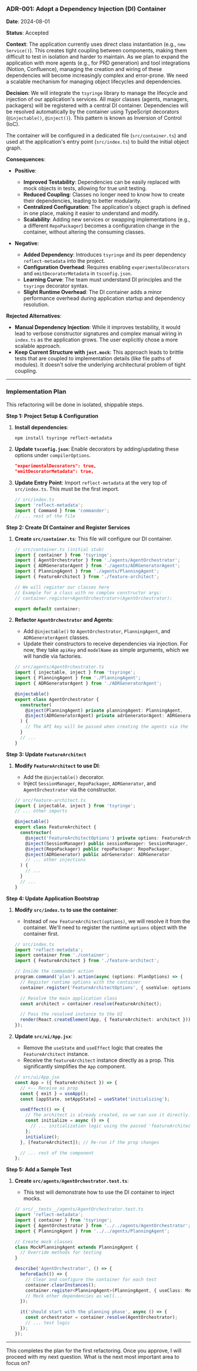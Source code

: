 ### **ADR-001: Adopt a Dependency Injection (DI) Container**

**Date**: 2024-08-01

**Status**: Accepted

**Context**:
The application currently uses direct class instantiation (e.g., `new Service()`). This creates tight coupling between components, making them difficult to test in isolation and harder to maintain. As we plan to expand the application with more agents (e.g., for PRD generation) and tool integrations (Notion, Confluence), managing the creation and wiring of these dependencies will become increasingly complex and error-prone. We need a scalable mechanism for managing object lifecycles and dependencies.

**Decision**:
We will integrate the `tsyringe` library to manage the lifecycle and injection of our application's services. All major classes (agents, managers, packagers) will be registered with a central DI container. Dependencies will be resolved automatically by the container using TypeScript decorators (`@injectable()`, `@inject()`). This pattern is known as Inversion of Control (IoC).

The container will be configured in a dedicated file (`src/container.ts`) and used at the application's entry point (`src/index.ts`) to build the initial object graph.

**Consequences**:

- **Positive**:
  - **Improved Testability**: Dependencies can be easily replaced with mock objects in tests, allowing for true unit testing.
  - **Reduced Coupling**: Classes no longer need to know how to create their dependencies, leading to better modularity.
  - **Centralized Configuration**: The application's object graph is defined in one place, making it easier to understand and modify.
  - **Scalability**: Adding new services or swapping implementations (e.g., a different `RepoPackager`) becomes a configuration change in the container, without altering the consuming classes.

- **Negative**:
  - **Added Dependency**: Introduces `tsyringe` and its peer dependency `reflect-metadata` into the project.
  - **Configuration Overhead**: Requires enabling `experimentalDecorators` and `emitDecoratorMetadata` in `tsconfig.json`.
  - **Learning Curve**: The team must understand DI principles and the `tsyringe` decorator syntax.
  - **Slight Runtime Overhead**: The DI container adds a minor performance overhead during application startup and dependency resolution.

**Rejected Alternatives**:

- **Manual Dependency Injection**: While it improves testability, it would lead to verbose constructor signatures and complex manual wiring in `index.ts` as the application grows. The user explicitly chose a more scalable approach.
- **Keep Current Structure with `jest.mock`**: This approach leads to brittle tests that are coupled to implementation details (like file paths of modules). It doesn't solve the underlying architectural problem of tight coupling.

---

### **Implementation Plan**

This refactoring will be done in isolated, shippable steps.

**Step 1: Project Setup & Configuration**

1.  **Install dependencies**:
    ```bash
    npm install tsyringe reflect-metadata
    ```
2.  **Update `tsconfig.json`**: Enable decorators by adding/updating these options under `compilerOptions`.
    ```json
    "experimentalDecorators": true,
    "emitDecoratorMetadata": true,
    ```
3.  **Update Entry Point**: Import `reflect-metadata` at the very top of `src/index.ts`. This must be the first import.
    ```typescript
    // src/index.ts
    import 'reflect-metadata';
    import { Command } from 'commander';
    // ... rest of the file
    ```

**Step 2: Create DI Container and Register Services**

1.  **Create `src/container.ts`**: This file will configure our DI container.

    ```typescript
    // src/container.ts (initial stub)
    import { container } from 'tsyringe';
    import { AgentOrchestrator } from './agents/AgentOrchestrator';
    import { ADRGeneratorAgent } from './agents/ADRGeneratorAgent';
    import { PlanningAgent } from './agents/PlanningAgent';
    import { FeatureArchitect } from './feature-architect';

    // We will register our classes here
    // Example for a class with no complex constructor args:
    // container.register<AgentOrchestrator>(AgentOrchestrator);

    export default container;
    ```

2.  **Refactor `AgentOrchestrator` and Agents**:
    - Add `@injectable()` to `AgentOrchestrator`, `PlanningAgent`, and `ADRGeneratorAgent` classes.
    - Update their constructors to receive dependencies via injection. For now, they take `apiKey` and `modelName` as simple arguments, which we will handle via factories.

    ```typescript
    // src/agents/AgentOrchestrator.ts
    import { injectable, inject } from 'tsyringe';
    import { PlanningAgent } from './PlanningAgent';
    import { ADRGeneratorAgent } from './ADRGeneratorAgent';

    @injectable()
    export class AgentOrchestrator {
      constructor(
        @inject(PlanningAgent) private planningAgent: PlanningAgent,
        @inject(ADRGeneratorAgent) private adrGeneratorAgent: ADRGeneratorAgent
      ) {
        // The API key will be passed when creating the agents via the container
      }
      // ...
    }
    ```

**Step 3: Update `FeatureArchitect`**

1.  **Modify `FeatureArchitect` to use DI**:
    - Add the `@injectable()` decorator.
    - Inject `SessionManager`, `RepoPackager`, `ADRGenerator`, and `AgentOrchestrator` via the constructor.

    ```typescript
    // src/feature-architect.ts
    import { injectable, inject } from 'tsyringe';
    // ... other imports

    @injectable()
    export class FeatureArchitect {
      constructor(
        @inject('FeatureArchitectOptions') private options: FeatureArchitectOptions,
        @inject(SessionManager) public sessionManager: SessionManager,
        @inject(RepoPackager) public repoPackager: RepoPackager,
        @inject(ADRGenerator) public adrGenerator: ADRGenerator
        // ... other injections
      ) {
        // ...
      }
      // ...
    }
    ```

**Step 4: Update Application Bootstrap**

1.  **Modify `src/index.ts` to use the container**:
    - Instead of `new FeatureArchitect(options)`, we will resolve it from the container. We'll need to register the runtime `options` object with the container first.

    ```typescript
    // src/index.ts
    import 'reflect-metadata';
    import container from './container';
    import { FeatureArchitect } from './feature-architect';

    // Inside the commander action
    program.command('plan').action(async (options: PlanOptions) => {
      // Register runtime options with the container
      container.register('FeatureArchitectOptions', { useValue: options });

      // Resolve the main application class
      const architect = container.resolve(FeatureArchitect);

      // Pass the resolved instance to the UI
      render(React.createElement(App, { featureArchitect: architect }));
    });
    ```

2.  **Update `src/ui/App.jsx`**:
    - Remove the `useState` and `useEffect` logic that creates the `FeatureArchitect` instance.
    - Receive the `featureArchitect` instance directly as a prop. This significantly simplifies the `App` component.

    ```jsx
    // src/ui/App.jsx
    const App = ({ featureArchitect }) => {
      // <-- Receive as prop
      const { exit } = useApp();
      const [appState, setAppState] = useState('initializing');

      useEffect(() => {
        // The architect is already created, so we can use it directly.
        const initialize = async () => {
          // ... initialization logic using the passed 'featureArchitect' prop
        };
        initialize();
      }, [featureArchitect]); // Re-run if the prop changes

      // ... rest of the component
    };
    ```

**Step 5: Add a Sample Test**

1.  **Create `src/agents/AgentOrchestrator.test.ts`**:
    - This test will demonstrate how to use the DI container to inject mocks.

    ```typescript
    // src/__tests__/agents/AgentOrchestrator.test.ts
    import 'reflect-metadata';
    import { container } from 'tsyringe';
    import { AgentOrchestrator } from '../../agents/AgentOrchestrator';
    import { PlanningAgent } from '../../agents/PlanningAgent';

    // Create mock classes
    class MockPlanningAgent extends PlanningAgent {
      // Override methods for testing
    }

    describe('AgentOrchestrator', () => {
      beforeEach(() => {
        // Clear and configure the container for each test
        container.clearInstances();
        container.register<PlanningAgent>(PlanningAgent, { useClass: MockPlanningAgent });
        // Mock other dependencies as well...
      });

      it('should start with the planning phase', async () => {
        const orchestrator = container.resolve(AgentOrchestrator);
        // ... test logic
      });
    });
    ```

---

This completes the plan for the first refactoring. Once you approve, I will proceed with my next question. What is the next most important area to focus on?
